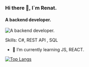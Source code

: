 
### Hi there 👋, I`m Renat.
#### A backend developer.
![A backend developer.](https://sun9-39.userapi.com/impg/yO55SDDgWMIgtKWU1xSDYxSR9IRxPdWS7pZE-g/XGNch8vUNX8.jpg?size=681x176&quality=96&sign=ad5522bea12bac05032c350720382095&type=album)


Skills: C#, REST API , SQL

- 🌱 I’m currently learning JS, REACT. 

[![Top Langs](https://github-readme-stats.vercel.app/api/top-langs/?username=rollergod)](https://github.com/anuraghazra/github-readme-stats)
